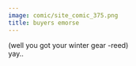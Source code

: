 ```yaml
---
image: comic/site_comic_375.png
title: buyers emorse
---
```

(well you got your winter gear -reed)  
yay..
